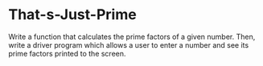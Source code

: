 # That-s-Just-Prime
Write a function that calculates the prime factors of a given number. Then, write a driver program which allows a user to enter a number and see its prime factors printed to the screen.
